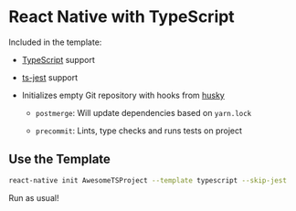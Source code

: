 # React Native with TypeScript

Included in the template:

* [TypeScript][typescript] support

* [ts-jest][ts-jest] support

* Initializes empty Git repository with hooks from [husky][husky]

  - `postmerge`: Will update dependencies based on `yarn.lock`

  - `precommit`: Lints, type checks and runs tests on project

## Use the Template

```sh
react-native init AwesomeTSProject --template typescript --skip-jest
```

Run as usual!

[typescript]: https://github.com/Microsoft/TypeScript
[ts-jest]: https://github.com/kulshekhar/ts-jest
[husky]: https://github.com/typicode/husky
